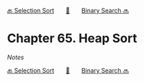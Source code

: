 [🔙 Selection Sort][previous-chapter]&nbsp;&nbsp;&nbsp;&nbsp;&nbsp;&nbsp;&nbsp;[🏡][readme]&nbsp;&nbsp;&nbsp;&nbsp;&nbsp;&nbsp;&nbsp;[Binary Search 🔜][upcoming-chapter]

# Chapter 65. Heap Sort

_Notes_

[🔙 Selection Sort][previous-chapter]&nbsp;&nbsp;&nbsp;&nbsp;&nbsp;&nbsp;&nbsp;[🏡][readme]&nbsp;&nbsp;&nbsp;&nbsp;&nbsp;&nbsp;&nbsp;[Binary Search 🔜][upcoming-chapter]

[readme]: README.md
[previous-chapter]: ch064-selection-sort.md
[upcoming-chapter]: ch066-binary-search.md